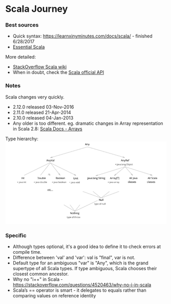 # Scala Journey

### Best sources
* Quick syntax: https://learnxinyminutes.com/docs/scala/ - finished 6/28/2017
* [Essential Scala](http://underscore.io/training/courses/essential-scala/)

More detailed:
* [StackOverflow Scala wiki](https://stackoverflow.com/tags/scala/info)
* When in doubt, check the [Scala official API](http://www.scala-lang.org/api/2.12.2/)


### Notes
Scala changes very quickly.

* 2.12.0 released 03-Nov-2016
* 2.11.0 released 21-Apr-2014
* 2.10.0 released 04-Jan-2013
* Any older is too different. eg. dramatic changes in Array representation in Scala 2.8:
[Scala Docs - Arrays](http://docs.scala-lang.org/overviews/collections/arrays.html)

Type hierarchy:
![Type hierarchy](type-hierarchy.PNG)

### Specific
* Although types optional, it's a good idea to define it to check errors at compile time.
* Difference between 'val' and 'var': val is "final", var is not.
* Default type for an ambiguous "var" is "Any", which is the grand supertype of all Scala types.
If type ambiguous, Scala chooses their closest common ancestor.
* Why no "i++" in Scala - https://stackoverflow.com/questions/4520463/why-no-i-in-scala
* Scala’s == operator is smart - it delegates to equals rather than comparing values on reference identity
